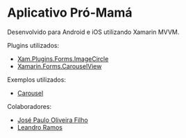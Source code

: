 # Aplicativo Pró-Mamá 

Desenvolvido para Android e iOS utilizando Xamarin MVVM.


Plugins utilizados:
- [Xam.Plugins.Forms.ImageCircle](https://github.com/jamesmontemagno/ImageCirclePlugin/)
- [Xamarin.Forms.CarouselView](https://github.com/xamarin/Xamarin.Forms.CarouselView)

Exemplos utilizados:
- [Carousel](https://github.com/tomh4/Carousel/)

Colaboradores:
- [José Paulo Oliveira Filho](https://github.com/agharium/)
- [Leandro Ramos](https://github.com/)
